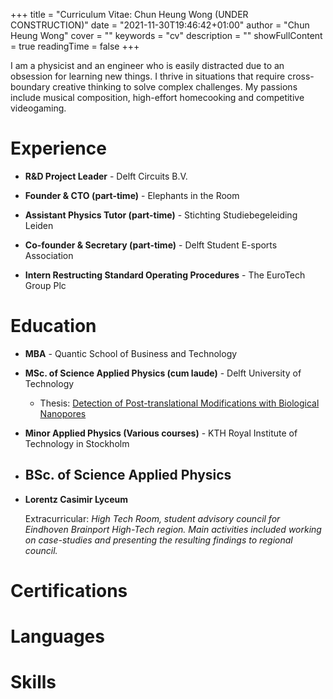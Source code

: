 +++
title = "Curriculum Vitae: Chun Heung Wong (UNDER CONSTRUCTION)" 
date = "2021-11-30T19:46:42+01:00"
author = "Chun Heung Wong" 
cover = ""
keywords = "cv" 
description = "" 
showFullContent = true
readingTime = false 
+++

I am a physicist and an engineer who is easily distracted due to an obsession for learning new things. I thrive in situations that require cross-boundary creative thinking to solve complex challenges. My passions include musical composition, high-effort homecooking and competitive videogaming.


# Experience
- **R&D Project Leader** - Delft Circuits B.V.

- **Founder & CTO (part-time)** - Elephants in the Room

- **Assistant Physics Tutor (part-time)** - Stichting Studiebegeleiding Leiden

- **Co-founder & Secretary (part-time)** - Delft Student E-sports Association

- **Intern Restructing Standard Operating Procedures** - The EuroTech Group Plc

# Education
- **MBA** - Quantic School of Business and Technology

- **MSc. of Science Applied Physics (cum laude)** - Delft University of Technology
    - Thesis: [Detection of Post-translational Modifications with Biological Nanopores](/projects/post-translational-modifications)

- **Minor Applied Physics (Various courses)** - KTH Royal Institute of Technology in Stockholm

- **BSc. of Science Applied Physics**
    - 
    

- **Lorentz Casimir Lyceum**
    
    Extracurricular: *High Tech Room, student advisory council for Eindhoven Brainport High-Tech region. Main activities included working on case-studies and presenting the resulting findings to regional council.*



# Certifications

# Languages


# Skills
